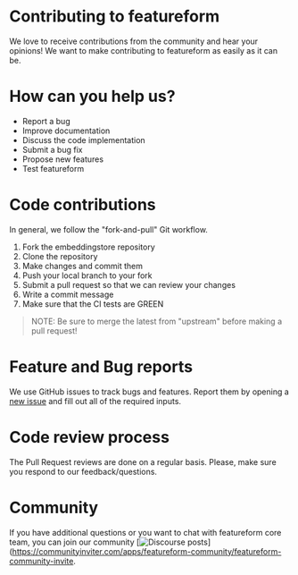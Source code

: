 # Contributing to featureform

We love to receive contributions from the community and hear your opinions! We want to make contributing to featureform as easily as it can be.

# How can you help us?

* Report a bug
* Improve documentation
* Discuss the code implementation
* Submit a bug fix
* Propose new features
* Test featureform

# Code contributions
In general, we follow the "fork-and-pull" Git workflow.

1. Fork the embeddingstore repository
2. Clone the repository
3. Make changes and commit them
4. Push your local branch to your fork
5. Submit a pull request so that we can review your changes
6. Write a commit message
7. Make sure that the CI tests are GREEN

>NOTE: Be sure to merge the latest from "upstream" before making a pull request!

# Feature and Bug reports
We use GitHub issues to track bugs and features. Report them by opening a [new issue](https://github.com/featureform/embeddings/issues/new/choose) and fill out all of the required inputs.

# Code review process
The Pull Request reviews are done on a regular basis. 
Please, make sure you respond to our feedback/questions.

# Community
If you have additional questions or you want to chat with featureform core team, you can join our community [![Discourse posts](https://img.shields.io/badge/Community-discourse-blue)](https://communityinviter.com/apps/featureform-community/featureform-community-invite.